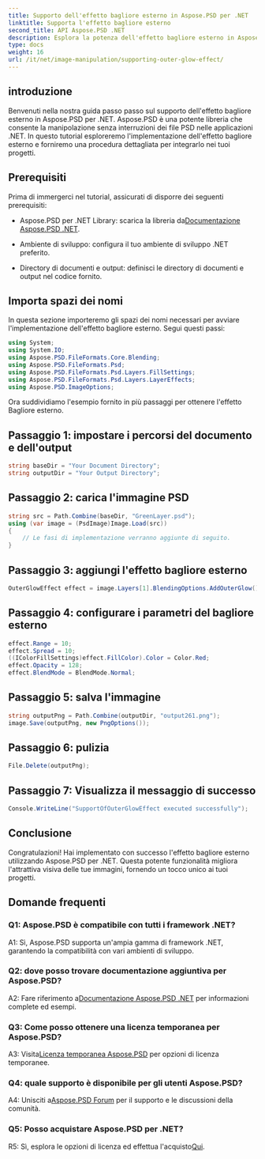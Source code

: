 ```yaml
---
title: Supporto dell'effetto bagliore esterno in Aspose.PSD per .NET
linktitle: Supporta l'effetto bagliore esterno
second_title: API Aspose.PSD .NET
description: Esplora la potenza dell'effetto bagliore esterno in Aspose.PSD per .NET. Migliora la progettazione delle tue immagini con questo tutorial passo passo.
type: docs
weight: 16
url: /it/net/image-manipulation/supporting-outer-glow-effect/
---
```

## introduzione

Benvenuti nella nostra guida passo passo sul supporto dell'effetto bagliore esterno in Aspose.PSD per .NET. Aspose.PSD è una potente libreria che consente la manipolazione senza interruzioni dei file PSD nelle applicazioni .NET. In questo tutorial esploreremo l'implementazione dell'effetto bagliore esterno e forniremo una procedura dettagliata per integrarlo nei tuoi progetti.

## Prerequisiti

Prima di immergerci nel tutorial, assicurati di disporre dei seguenti prerequisiti:

-  Aspose.PSD per .NET Library: scarica la libreria da[Documentazione Aspose.PSD .NET](https://reference.aspose.com/psd/net/).

- Ambiente di sviluppo: configura il tuo ambiente di sviluppo .NET preferito.

- Directory di documenti e output: definisci le directory di documenti e output nel codice fornito.

## Importa spazi dei nomi

In questa sezione importeremo gli spazi dei nomi necessari per avviare l'implementazione dell'effetto bagliore esterno. Segui questi passi:

```csharp
using System;
using System.IO;
using Aspose.PSD.FileFormats.Core.Blending;
using Aspose.PSD.FileFormats.Psd;
using Aspose.PSD.FileFormats.Psd.Layers.FillSettings;
using Aspose.PSD.FileFormats.Psd.Layers.LayerEffects;
using Aspose.PSD.ImageOptions;
```

Ora suddividiamo l'esempio fornito in più passaggi per ottenere l'effetto Bagliore esterno.

## Passaggio 1: impostare i percorsi del documento e dell'output

```csharp
string baseDir = "Your Document Directory";
string outputDir = "Your Output Directory";
```

## Passaggio 2: carica l'immagine PSD

```csharp
string src = Path.Combine(baseDir, "GreenLayer.psd");
using (var image = (PsdImage)Image.Load(src))
{
    // Le fasi di implementazione verranno aggiunte di seguito.
}
```

## Passaggio 3: aggiungi l'effetto bagliore esterno

```csharp
OuterGlowEffect effect = image.Layers[1].BlendingOptions.AddOuterGlow();
```

## Passaggio 4: configurare i parametri del bagliore esterno

```csharp
effect.Range = 10;
effect.Spread = 10;
((IColorFillSettings)effect.FillColor).Color = Color.Red;
effect.Opacity = 128;
effect.BlendMode = BlendMode.Normal;
```

## Passaggio 5: salva l'immagine

```csharp
string outputPng = Path.Combine(outputDir, "output261.png");
image.Save(outputPng, new PngOptions());
```

## Passaggio 6: pulizia

```csharp
File.Delete(outputPng);
```

## Passaggio 7: Visualizza il messaggio di successo

```csharp
Console.WriteLine("SupportOfOuterGlowEffect executed successfully");
```

## Conclusione

Congratulazioni! Hai implementato con successo l'effetto bagliore esterno utilizzando Aspose.PSD per .NET. Questa potente funzionalità migliora l'attrattiva visiva delle tue immagini, fornendo un tocco unico ai tuoi progetti.

## Domande frequenti

### Q1: Aspose.PSD è compatibile con tutti i framework .NET?

A1: Sì, Aspose.PSD supporta un'ampia gamma di framework .NET, garantendo la compatibilità con vari ambienti di sviluppo.

### Q2: dove posso trovare documentazione aggiuntiva per Aspose.PSD?

 A2: Fare riferimento a[Documentazione Aspose.PSD .NET](https://reference.aspose.com/psd/net/) per informazioni complete ed esempi.

### Q3: Come posso ottenere una licenza temporanea per Aspose.PSD?

 A3: Visita[Licenza temporanea Aspose.PSD](https://purchase.aspose.com/temporary-license/) per opzioni di licenza temporanee.

### Q4: quale supporto è disponibile per gli utenti Aspose.PSD?

 A4: Unisciti a[Aspose.PSD Forum](https://forum.aspose.com/c/psd/34) per il supporto e le discussioni della comunità.

### Q5: Posso acquistare Aspose.PSD per .NET?

 R5: Sì, esplora le opzioni di licenza ed effettua l'acquisto[Qui](https://purchase.aspose.com/buy).